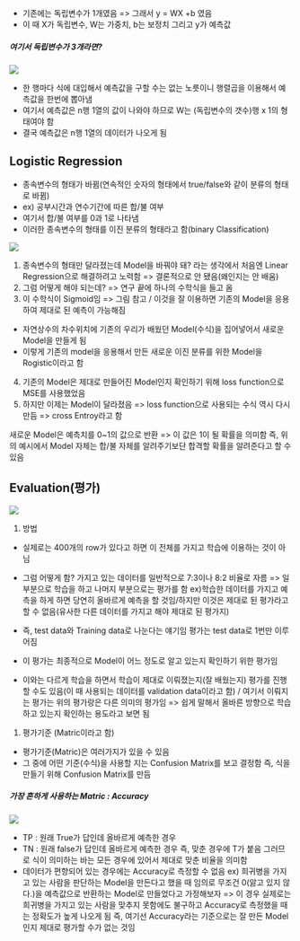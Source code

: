 - 기존에는 독립변수가 1개였음 => 그래서 y = WX +b 였음
- 이 때 X가 독립변수, W는 가중치, b는 보정치 그리고 y가 예측값


##### 여기서 독립변수가 3개라면? 
![](Pasted%20image%2020230403181615.png)
- 한 행마다 식에 대입해서 예측값을 구할 수는 없는 노릇이니 행렬곱을 이용해서 예측값을 한번에 뽑아냄
- 여기서 예측값은 n행 1열의 값이 나와야 하므로 W는 (독립변수의 갯수)행 x 1의 형태여야 함
- 결국 예측값은 n행 1열의 데이터가 나오게 됨

## Logistic Regression
- 종속변수의 형태가 바뀜(연속적인 숫자의 형태에서 true/false와 같이 분류의 형태로 바뀜)
- ex) 공부시간과 연수기간에 따른 합/불 여부
- 여기서 합/불 여부를 0과 1로 나타냄
- 이러한 종속변수의 형태를 이진 분류의 형태라고 함(binary Classification)

![](Pasted%20image%2020230403181636.png)
1. 종속변수의 형태만 달라졌는데 Model을 바꿔야 돼? 라는 생각에서 처음엔 Linear Regression으로 해결하려고 노력함 => 결론적으로 안 됐음(왜인지는 안 배움)
2. 그럼 어떻게 해야 되는데? => 연구 끝에 하나의 수학식을 들고 옴
3. 이 수학식이 Sigmoid임 => 그림 참고 / 이것을 잘 이용하면 기존의 Model을 응용하여 제대로 된 예측이 가능해짐
- 자연상수의 차수위치에 기존의 우리가 배웠던 Model(수식)을 집어넣어서 새로운 Model을 만들게 됨
- 이렇게 기존의 model을 응용해서 만든 새로운 이진 분류를 위한 Model을 Rogistic이라고 함
4. 기존의 Model은 제대로 만들어진 Model인지 확인하기 위해 loss function으로 MSE를 사용했었음
5. 하지만 이제는 Model이 달라졌음 
=> loss function으로 사용되는 수식 역시 다시 만듬
=> cross Entroy라고 함

새로운 Model은 예측치를 0~1의 값으로 반환 => 이 값은 1이 될 확률을 의미함
즉, 위의 예시에서 Model 자체는 합/불 자체를 알려주기보단 합격할 확률을 알려준다고 할 수 있음

## Evaluation(평가)
![](Pasted%20image%2020230403181657.png)
1. 방법
- 실제로는 400개의 row가 있다고 하면 이 전체를 가지고 학습에 이용하는 것이 아님
- 그럼 어떻게 함? 가지고 있는 데이터를 일반적으로 7:3이나 8:2 비율로 자름 => 일부분으로 학습을 하고 나머지 부분으로는 평가를 함
ex)학습한 데이터를 가지고 예측을 하게 하면 당연히 올바르게 예측을 할 것임/하지만 이것은 제대로 된 평가라고 할 수 없음(유사한 다른 데이터를 가지고 해야 제대로 된 평가지)
- 즉, test data와 Training data로 나눈다는 얘기임 평가는 test data로 1번만 이루어짐
- 이 평가는 최종적으로 Model이 어느 정도로 알고 있는지 확인하기 위한 평가임

- 이와는 다르게 학습을 하면서 학습이 제대로 이뤄졌는지(잘 배웠는지) 평가를 진행할 수도 있음(이 때 사용되는 데이터를 validation data이라고 함) / 여기서 이뤄지는 평가는 위의 평가랑은 다른 의미의 평가임 => 쉽게 말해서 올바른 방향으로 학습하고 있는지 확인하는 용도라고 보면 됨
1. 평가기준 (Matric이라고 함)
- 평가기준(Matric)은 여러가지가 있을 수 있음
- 그 중에 어떤 기준(수식)을 사용할 지는 Confusion Matrix를 보고 결정함 즉, 식을 만들기 위해 Confusion Matrix를 만듬

##### 가장 흔하게 사용하는 Matric : Accuracy
![](Pasted%20image%2020230403181717.png)
- TP : 원래 True가 답인데 올바르게 예측한 경우
- TN : 원래 false가 답인데 올바르게 예측한 경우
즉, 맞춘 경우에 T가 붙음 그러므로 식이 의미하는 바는 모든 경우에 있어서 제대로 맞춘 비율을 의미함
- 데이터가 편향되어 있는 경우에는 Accuracy로 측정할 수 없음
ex) 희귀병을 가지고 있는 사람을 판단하는 Model을 만든다고 했을 때 임의로 무조건 0(앓고 있지 않다.)을 예측값으로 반환하는 Model로 만들었다고 가정해보자 => 이 경우 실제로는 희귀병을 가지고 있는 사람을 맞추지 못함에도 불구하고 Accuracy로 측정했을 때는 정확도가 높게 나오게 됨 즉, 여기선 Accuracy라는 기준으로는 잘 만든 Model인지 제대로 평가할 수가 없는 것임
